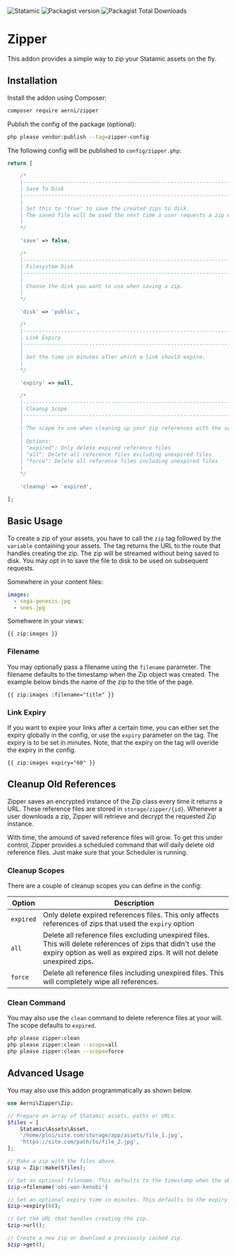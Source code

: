 ![Statamic](https://flat.badgen.net/badge/Statamic/3.3.12+/FF269E) ![Packagist version](https://flat.badgen.net/packagist/v/aerni/zipper/latest) ![Packagist Total Downloads](https://flat.badgen.net/packagist/dt/aerni/zipper)

# Zipper
This addon provides a simple way to zip your Statamic assets on the fly.

## Installation
Install the addon using Composer:

```bash
composer require aerni/zipper
```

Publish the config of the package (optional):

```bash
php please vendor:publish --tag=zipper-config
```

The following config will be published to `config/zipper.php`:

```php
return [

    /*
    |--------------------------------------------------------------------------
    | Save To Disk
    |--------------------------------------------------------------------------
    |
    | Set this to 'true' to save the created zips to disk.
    | The saved file will be used the next time a user requests a zip with the same payload.
    |
    */

    'save' => false,

    /*
    |--------------------------------------------------------------------------
    | Filesystem Disk
    |--------------------------------------------------------------------------
    |
    | Choose the disk you want to use when saving a zip.
    |
    */

    'disk' => 'public',

    /*
    |--------------------------------------------------------------------------
    | Link Expiry
    |--------------------------------------------------------------------------
    |
    | Set the time in minutes after which a link should expire.
    |
    */

    'expiry' => null,

    /*
    |--------------------------------------------------------------------------
    | Cleanup Scope
    |--------------------------------------------------------------------------
    |
    | The scope to use when cleaning up your zip references with the scheduled command.
    |
    | Options:
    | "expired": Only delete expired reference files
    | "all": Delete all reference files excluding unexpired files
    | "force": Delete all reference files including unexpired files
    |
    */

    'cleanup' => 'expired',

];
```

## Basic Usage

To create a zip of your assets, you have to call the `zip` tag followed by the `variable` containing your assets. The tag returns the URL to the route that handles creating the zip. The zip will be streamed without being saved to disk. You may opt in to save the file to disk to be used on subsequent requests.

Somewhere in your content files:

```yaml
images:
  - sega-genesis.jpg
  - snes.jpg
```

Somehwere in your views:

```antlers
{{ zip:images }}
```

### Filename

You may optionally pass a filename using the `filename` parameter. The filename defaults to the timestamp when the Zip object was created. The example below binds the name of the zip to the title of the page.

```antlers
{{ zip:images :filename="title" }}
```

### Link Expiry

If you want to expire your links after a certain time, you can either set the expiry globally in the config, or use the `expiry` parameter on the tag. The expiry is to be set in minutes. Note, that the expiry on the tag will overide the expiry in the config.

```antlers
{{ zip:images expiry="60" }}
```

## Cleanup Old References

Zipper saves an encrypted instance of the Zip class every time it returns a URL. These reference files are stored in `storage/zipper/{id}`. Whenever a user downloads a zip, Zipper will retrieve and decrypt the requested Zip instance. 

With time, the amound of saved reference files will grow. To get this under control, Zipper provides a scheduled command that will daily delete old reference files. Just make sure that your Scheduler is running.

### Cleanup Scopes

There are a couple of cleanup scopes you can define in the config:

| Option    | Description                                                                                                                                                                             |
|-----------|-----------------------------------------------------------------------------------------------------------------------------------------------------------------------------------------|
| `expired` | Only delete expired references files. This only affects references of zips that used the `expiry` option                                                                                |
| `all`     | Delete all reference files excluding unexpired files. This will delete references of zips that didn't use the expiry option as well as expired zips. It will not delete unexpired zips. |
| `force`   | Delete all reference files including unexpired files. This will completely wipe all references.                                                                                         |

### Clean Command

You may also use the `clean` command to delete reference files at your will. The scope defaults to `expired`.

```bash
php please zipper:clean
php please zipper:clean --scope=all
php please zipper:clean --scope=force
```

## Advanced Usage

You may also use this addon programmatically as shown below.

```php
use Aerni\Zipper\Zip;

// Prepare an array of Statamic assets, paths or URLs.
$files = [
    Statamic\Assets\Asset,
    '/home/ploi/site.com/storage/app/assets/file_1.jpg',
    'https://site.com/path/to/file_2.jpg',
];

// Make a zip with the files above.
$zip = Zip::make($files);

// Set an optional filename. This defaults to the timestamp when the object was created.
$zip->filename('obi-wan-kenobi')

// Set an optional expiry time in minutes. This defaults to the expiry set in the config.
$zip->expiry(60);

// Get the URL that handles creating the zip.
$zip->url();

// Create a new zip or download a previously cached zip.
$zip->get();
```
